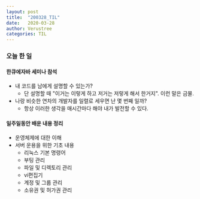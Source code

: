 ```yaml
---
layout: post
title:  "200328_TIL"
date:   2020-03-28
author: Verustree
categories: TIL
---
```


<h3>오늘 한 일</h3>
<h4 id = "한큐에자바-세미나-참석"> 한큐에자바 세미나 참석</h4>
<ul>
<li>내 코드를 남에게 설명할 수 있는가?<ul>
<li>단 설명할 때 "이거는 이렇게 하고 저거는 저렇게 해서 한거지". 이런 말은 금물.</li></ul>
<li>나랑 비슷한 연차의 개발자를 일렬로 세우면 난 몇 번째 일까?<ul>
<li>항상 이러한 생각을 매시간마다 해야 내가 발전할 수 있다.</li></ul></ul>



<h4 id = "일주일동안-배운-내용-정리"> 일주일동안 배운 내용 정리</h4>
<ul>
<li>운영체제에 대한 이해</li>
<li>서버 운용을 위한 기초 내용<ul>
<li>리눅스 기본 명령어</li>
<li>부팅 관리</li>
<li>파일 및 디렉토리 관리</li>
<li>vi편집기</li>
<li>계정 및 그룹 관리</li>
<li>소유권 및 허가권 관리</li></ul></li></ul>

